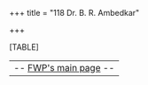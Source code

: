 +++
title = "118 Dr. B. R. Ambedkar"

+++


[TABLE]

  

|                                                               |
|---------------------------------------------------------------|
| -- [FWP's main page](http://www.columbia.edu/%7Efp7#fwp) -- |
